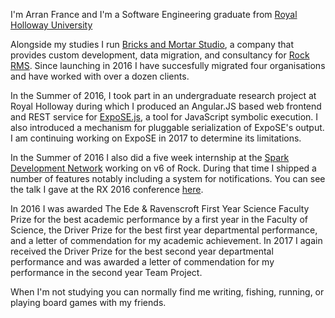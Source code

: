 I'm Arran France and I'm a Software Engineering graduate from [Royal Holloway University](https://royalholloway.ac.uk)

Alongside my studies I run [Bricks and Mortar Studio](https://bricksandmortarstudio.com), a company that provides custom development, data migration, and consultancy for [Rock RMS](https://www.rockrms.com). Since launching in 2016 I have succesfully migrated four organisations and have worked with over a dozen clients.

In the Summer of 2016, I took part in an undergraduate research project at Royal Holloway during which I produced an Angular.JS based web frontend and REST service for [ExpoSE.js](https://github.com/ExpoSEJS/ExpoSE), a tool for JavaScript symbolic execution. I also introduced a mechanism for pluggable serialization of ExpoSE's output. I am continuing working on ExpoSE in 2017 to determine its limitations.

In the Summer of 2016 I also did a five week internship at the [Spark Development Network](http://sparkdevnetwork.org) working on v6 of Rock. During that time I shipped a number of features notably including a system for notifications. You can see the talk I gave at the RX 2016 conference [here](https://www.rockrms.com/page/780?Item=308).

In 2016 I was awarded The Ede & Ravenscroft First Year Science Faculty Prize for the best academic performance by a first year in the Faculty of Science, the Driver Prize for the best first year departmental performance, and a letter of commendation for my academic achievement. In 2017 I again received the Driver Prize for the best second year departmental performance and was awarded a letter of commendation for my performance in the second year Team Project.

When I'm not studying you can normally find me writing, fishing, running, or playing board games with my friends.